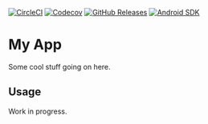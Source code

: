 [![CircleCI](https://img.shields.io/circleci/build/gh/johndoe/app)](https://app.circleci.com/pipelines/gh/johndoe/app/)
[![Codecov](https://img.shields.io/codecov/c/gh/johndoe/app)](https://app.codecov.io/gh/johndoe/app/)
[![GitHub Releases](https://img.shields.io/github/release/johndoe/app)](https://github.com/johndoe/app/releases/)
[![Android SDK](https://img.shields.io/badge/sdk-14%2B-informational)](https://developer.android.com/studio/releases/platforms/#4.0)

# My App

Some cool stuff going on here.

## Usage

Work in progress.
